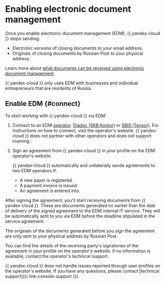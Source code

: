 # Enabling electronic document management

Once you enable electronic document management (EDM), {{ yandex-cloud }} stops sending:
* Electronic versions of closing documents to your email address.
* Originals of closing documents by Russian Post to your physical address.

Learn more about [what documents can be received using electronic document management](../concepts/edo.md#document).

{{ yandex-cloud }} only uses EDM with businesses and individual entrepreneurs that are residents of Russia.

## Enable EDM {#connect}

To start working with {{ yandex-cloud }} via EDM:

1. Connect to an EDM [operator](../concepts/edo.md#operator): [Diadoc (SKB Kontur)](https://promo.diadoc.ru/yandexfd?p=z05983&utm_abtest=order-lightbox) or [SBIS (Tensor)](https://sbis.ru/edo/telecoms/yandex). For instructions on how to connect, visit the operator's website. {{ yandex-cloud }} does not partner with other operators and does not support roaming.

1. Sign an agreement from {{ yandex-cloud }} in your profile on the EDM operator's website.

   {{ yandex-cloud }} automatically and unilaterally sends agreements to two EDM operators if:
   * A new payer is registered.
   * A payment invoice is issued.
   * An agreement is entered into.

After signing the agreement, you'll start receiving documents from {{ yandex-cloud }}. These are documents generated no earlier than the date of delivery of the signed agreement to the EDM internal IT service. They will be automatically sent to you via EDM before the deadline stipulated in the service agreement.

The originals of the documents generated before you sign the agreement are only sent to your physical address by Russian Post.

You can find the details of the receiving party's signatories of the agreement in your profile on the operator's website. If no information is available, contact the operator's technical support.

{{ yandex-cloud }} does not handle issues reported through user profiles on the operator's website. If you have any questions, please contact [technical support]({{ link-console-support }}).
